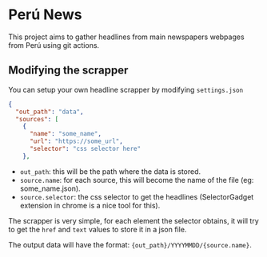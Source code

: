 # Perú News

This project aims to gather headlines from main newspapers webpages from Perú using git actions.

## Modifying the scrapper

You can setup your own headline scrapper by modifying `settings.json`
```json
{
  "out_path": "data",
  "sources": [
    {
      "name": "some_name",
      "url": "https://some_url",
      "selector": "css selector here"
    },
```

- `out_path`: this will be the path where the data is stored.
- `source.name`: for each source, this will become the name of the file (eg: some_name.json).
- `source.selector`: the css selector to get the headlines (SelectorGadget extension in chrome is a nice tool for this).

The scrapper is very simple, for each element the selector obtains, it will try to get the `href` and `text` values to store it in a json file.

The output data will have the format: `{out_path}/YYYYMMDD/{source.name}`.
